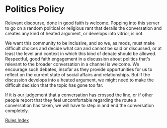# Politics Policy

Relevant discourse, done in good faith is welcome. Popping into this server to go on a random political or religious rant that derails the conversation and creates any kind of heated argument, or develops into vitriol, is not.

We want this community to be inclusive, and so we, as mods, must make difficult choices and decide what can and cannot be said or discussed, or at least the level and context in which this kind of debate should be allowed. Respectful, good faith engagement in a discussion about politics that's relevant to the broader conversation in a channel is welcome. We encourage such debates, insofar as they provide opportunities for us to reflect on the current state of social affairs and relationships. But if the discussion develops into a heated argument, we might need to make the difficult decision that the topic has gone too far.

If it is our judgement that a conversation has crossed the line, or if other people report that they feel uncomfortable regarding the route a conversation has taken, we will have to step in and end the conversation completely.

[Rules Index](./Rules%20Index.md)
